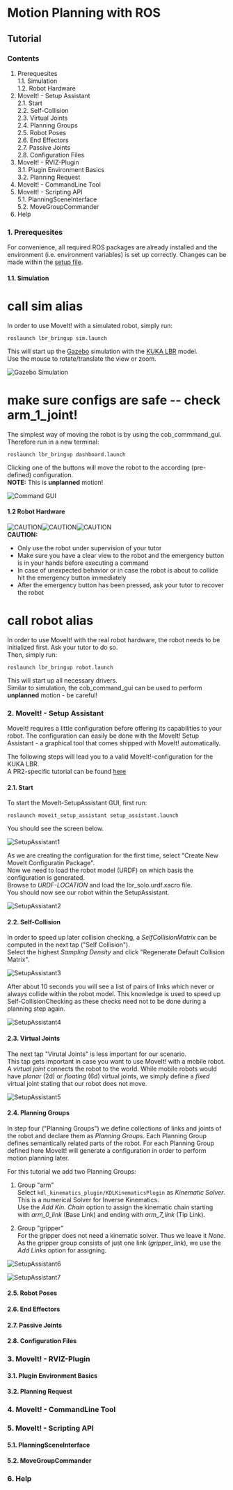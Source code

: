 # Motion Planning with ROS
## Tutorial

### Contents

1. Prerequesites  
  1.1. Simulation  
  1.2. Robot Hardware 
2. MoveIt! - Setup Assistant  
  2.1. Start  
  2.2. Self-Collision  
  2.3. Virtual Joints  
  2.4. Planning Groups  
  2.5. Robot Poses  
  2.6. End Effectors  
  2.7. Passive Joints  
  2.8. Configuration Files  
3. MoveIt! - RVIZ-Plugin  
  3.1. Plugin Environment Basics  
  3.2. Planning Request  
4. MoveIt! - CommandLine Tool  
5. MoveIt! - Scripting API  
  5.1. PlanningSceneInterface  
  5.2. MoveGroupCommander  
6. Help  


### 1.  Prerequesites

For convenience, all required ROS packages are already installed and the environment (i.e. environment variables) is set up correctly.
Changes can be made within the [setup file](https://github.com/ipa-fxm/ipa_seminar/blob/master/ipa_seminar_manipulation/setup_env_manipulation.bash "Setup Shell").

#### 1.1. Simulation

# call sim alias  

In order to use MoveIt! with a simulated robot, simply run:
```
roslaunch lbr_bringup sim.launch
```
This will start up the [Gazebo](http://gazebosim.org "Gazebo") simulation with the [KUKA LBR](http://www.kuka-labs.com/en/medical_robotics/lightweight_robotics/start.htm "KUKA LBR") model.  
Use the mouse to rotate/translate the view or zoom.

![Gazebo Simulation](https://raw.github.com/ipa-fxm/ipa_seminar/master/ipa_seminar_manipulation/doc/gazebo_simulation.png?login=ipa-fxm&token=36e39b9f21a46033bd0331aeb8be8c5f "Gazebo Simulation")

# make sure configs are safe -- check arm_1_joint!

The simplest way of moving the robot is by using the cob_commmand_gui. Therefore run in a new terminal:
```
roslaunch lbr_bringup dashboard.launch
```
Clicking one of the buttons will move the robot to the according (pre-defined) configuration.  
__NOTE:__ This is __unplanned__ motion!

![Command GUI](https://raw.github.com/ipa-fxm/ipa_seminar/master/ipa_seminar_manipulation/doc/command_gui_lbr.png?login=ipa-fxm&token=85d23ec80df4c8404c58809cc869f31c "Command GUI")

#### 1.2 Robot Hardware

![CAUTION](https://raw.github.com/ipa-fxm/ipa_seminar/master/ipa_seminar_manipulation/doc/yellow-warning.gif?login=ipa-fxm&token=de7de97c787a393b6b8acf19dd87890e "CAUTIOIN")![CAUTION](https://raw.github.com/ipa-fxm/ipa_seminar/master/ipa_seminar_manipulation/doc/yellow-warning.gif?login=ipa-fxm&token=de7de97c787a393b6b8acf19dd87890e "CAUTIOIN")![CAUTION](https://raw.github.com/ipa-fxm/ipa_seminar/master/ipa_seminar_manipulation/doc/yellow-warning.gif?login=ipa-fxm&token=de7de97c787a393b6b8acf19dd87890e "CAUTIOIN")  
__CAUTION:__
* Only use the robot under supervision of your tutor
* Make sure you have a clear view to the robot and the emergency button is in your hands before executing a command 
* In case of unexpected behavior or in case the robot is about to collide hit the emergency button immediately
* After the emergency button has been pressed, ask your tutor to recover the robot

# call robot alias  


In order to use MoveIt! with the real robot hardware, the robot needs to be initialized first. Ask your tutor to do so.  
Then, simply run:
```
roslaunch lbr_bringup robot.launch
```
This will start up all necessary drivers.  
Similar to simulation, the cob_command_gui can be used to perform __unplanned__ motion - be careful!


### 2. MoveIt! - Setup Assistant  

MoveIt! requires a little  configuration before offering its capabilities to your robot. The configuration can easily be done with the MoveIt! Setup Assistant - a graphical tool that comes shipped with MoveIt! automatically.

The following steps will lead you to a valid MoveIt!-configuration for the KUKA LBR.  
A PR2-specific tutorial can be found [here](http://moveit.ros.org/wiki/PR2/Setup_Assistant/Quick_Start "PR2-SetupAssistant")  

#### 2.1. Start  

To start the MoveIt-SetupAssistant GUI, first run: 
```
roslaunch moveit_setup_assistant setup_assistant.launch
```
You should see the screen below.

![SetupAssistant1](https://raw.github.com/ipa-fxm/ipa_seminar/master/ipa_seminar_manipulation/doc/SetupAssistant1.png?login=ipa-fxm&token=88811838d3283279087c8437b58604e8 "SetupAssistant1")

As we are creating the configuration for the first time, select "Create New MoveIt Configuratin Package".  
Now we need to load the robot model (URDF) on which basis the configuration is generated.  
Browse to _URDF-LOCATION_ and load the lbr_solo.urdf.xacro file.  
You should now see our robot within the SetupAssistant.  

![SetupAssistant2](https://raw.github.com/ipa-fxm/ipa_seminar/master/ipa_seminar_manipulation/doc/SetupAssistant2.png?login=ipa-fxm&token=4badbe3dec86cf96f070bb4638e0255b "SetupAssistant2")


#### 2.2. Self-Collision  

In order to speed up later collision checking, a _SelfCollisionMatrix_ can be computed in the next tap ("Self Collision").  
Select the highest _Sampling Density_ and click "Regenerate Default Collision Matrix".  

![SetupAssistant3](https://raw.github.com/ipa-fxm/ipa_seminar/master/ipa_seminar_manipulation/doc/SetupAssistant3.png?login=ipa-fxm&token=81361c40216514f1463a42152d612d9f "SetupAssistant3")

After about 10 seconds you will see a list of pairs of links which never or always collide within the robot model. This knowledge is used to speed up Self-CollisionChecking as these checks need not to be done during a planning step again.

![SetupAssistant4](https://raw.github.com/ipa-fxm/ipa_seminar/master/ipa_seminar_manipulation/doc/SetupAssistant4.png?login=ipa-fxm&token=545970dafcf3398c9571fe160220335a "SetupAssistant4")


#### 2.3. Virtual Joints  

The next tap "Virutal Joints" is less important for our scenario.  
This tap gets important in case you want to use MoveIt! with a mobile robot. A _virtual joint_ connects the robot to the world. While mobile robots would have _planar_ (2d) or _floating_ (6d) virtual joints, we simply define a _fixed_ virtual joint stating that our robot does not move.  

![SetupAssistant5](https://raw.github.com/ipa-fxm/ipa_seminar/master/ipa_seminar_manipulation/doc/SetupAssistant5.png?login=ipa-fxm&token=232f90b281c043158520e71cf8d46934 "SetupAssistant5")

#### 2.4. Planning Groups  

In step four ("Planning Groups") we define collections of links and joints of the robot and declare them as _Planning Groups_. Each Planning Group defines semantically related parts of the robot. For each Planning Group defined here MoveIt! will generate a configuration in order to perform motion planning later.  

For this tutorial we add two Planning Groups:  

1. Group "arm"  
Select `kdl_kinematics_plugin/KDLKinematicsPlugin` as _Kinematic Solver_. This is a numerical Solver for Inverse Kinematics.  
Use the _Add Kin. Chain_ option to assign the kinematic chain starting with _arm_0_link_ (Base Link) and ending with _arm_7_link_ (Tip Link).  

2. Group "gripper"  
For the gripper does not need a kinematic solver. Thus we leave it _None_.  
As the gripper group consists of just one link (_gripper_link_), we use the _Add Links_ option for assigning.  

![SetupAssistant6](https://raw.github.com/ipa-fxm/ipa_seminar/master/ipa_seminar_manipulation/doc/SetupAssistant6.png?login=ipa-fxm&token=8e7c227e3436b613fbfae736f409f2e6 "SetupAssistant6")  

![SetupAssistant7](https://raw.github.com/ipa-fxm/ipa_seminar/master/ipa_seminar_manipulation/doc/SetupAssistant7.png?login=ipa-fxm&token=7b8c8aebe83686659b6743c843923ba7 "SetupAssistant7")


#### 2.5. Robot Poses  

#### 2.6. End Effectors  

#### 2.7. Passive Joints  

#### 2.8. Configuration Files  

### 3. MoveIt! - RVIZ-Plugin  

#### 3.1. Plugin Environment Basics  

#### 3.2. Planning Request  

### 4. MoveIt! - CommandLine Tool  

### 5. MoveIt! - Scripting API  

#### 5.1. PlanningSceneInterface  

#### 5.2. MoveGroupCommander  

### 6. Help  


